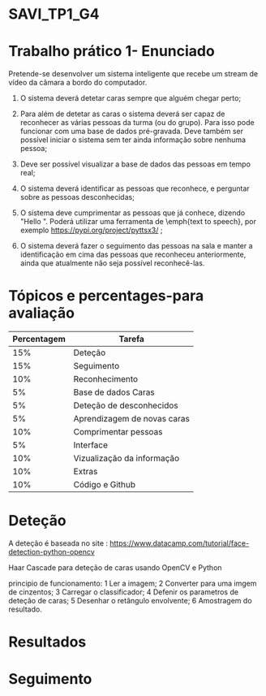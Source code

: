 # SAVI_TP1_G4

# Trabalho prático 1- Enunciado

Pretende-se desenvolver um sistema inteligente que recebe um stream de vídeo da câmara a bordo do computador.

 1. O sistema deverá detetar caras sempre que alguém chegar perto;

 2. Para além de detetar as caras o sistema deverá ser capaz de reconhecer as várias pessoas da turma (ou do grupo). Para isso pode funcionar com uma base de dados pré-gravada. Deve também ser possível iniciar o sistema sem ter ainda informação sobre nenhuma pessoa;

 3. Deve ser possível visualizar a base de dados das pessoas em tempo real;

 4. O sistema deverá identificar as pessoas que reconhece, e perguntar sobre as pessoas desconhecidas;

 5. O sistema deve cumprimentar as pessoas que já conhece, dizendo "Hello <nome da pessoa>". Poderá utilizar uma ferramenta de \emph{text to speech}, por exemplo https://pypi.org/project/pyttsx3/ ;

 6. O sistema deverá fazer o seguimento das pessoas na sala e manter a identificação em cima das pessoas que reconheceu anteriormente, ainda que atualmente não seja possível reconhecê-las.

 # Tópicos e percentages-para avaliação

  | Percentagem  | Tarefa |
| ------------- | ------------- |
  |15%| Deteção|
  |15%| Seguimento|
  |10%| Reconhecimento|
  |5%| Base de dados Caras|
  |5%| Deteção de desconhecidos|
  |5%| Aprendizagem de novas caras|
  |10%| Comprimentar pessoas|
  |5%| Interface|
  |10%| Vizualização da informação|
  |10%| Extras|
  |10%| Código e Github|

# Deteção
  A deteção é baseada no site : https://www.datacamp.com/tutorial/face-detection-python-opencv
  
  Haar Cascade para deteção de caras usando OpenCV e Python

  principio de funcionamento:
    1 Ler a imagem;
    2 Converter para uma imgem de cinzentos;
    3 Carregar o classificador;
    4 Defenir os parametros de deteção de caras;
    5 Desenhar o retângulo envolvente;
    6 Amostragem do resultado.

  # Resultados

# Seguimento


